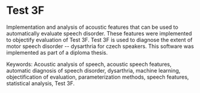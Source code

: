# Test 3F

Implementation and analysis of acoustic features that can be used to automatically evaluate speech disorder. These features were implemented to objectify evaluation of Test 3F. Test 3F is used to diagnose the extent of motor speech disorder -- dysarthria for czech speakers. This software was implemented as part of a diploma thesis.

Keywords:
Acoustic analysis of speech, acoustic speech features, automatic diagnosis of speech disorder, dysarthria, machine learning, objectification of evaluation, parameterization methods, speech features, statistical analysis, Test 3F.
